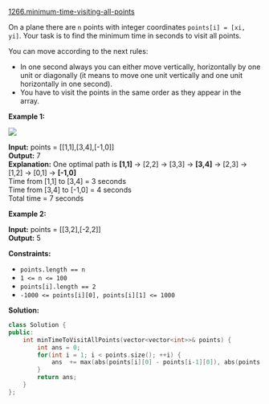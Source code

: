 [1266.minimum-time-visiting-all-points](https://leetcode.com/problems/minimum-time-visiting-all-points/)  

On a plane there are `n` points with integer coordinates `points[i] = [xi, yi]`. Your task is to find the minimum time in seconds to visit all points.

You can move according to the next rules:

*   In one second always you can either move vertically, horizontally by one unit or diagonally (it means to move one unit vertically and one unit horizontally in one second).
*   You have to visit the points in the same order as they appear in the array.

**Example 1:**

![](https://assets.leetcode.com/uploads/2019/11/14/1626_example_1.PNG)

  
**Input:** points = \[\[1,1\],\[3,4\],\[-1,0\]\]  
**Output:** 7  
**Explanation:** One optimal path is **\[1,1\]** -> \[2,2\] -> \[3,3\] -> **\[3,4\]** \-> \[2,3\] -> \[1,2\] -> \[0,1\] -> **\[-1,0\]**     
Time from \[1,1\] to \[3,4\] = 3 seconds   
Time from \[3,4\] to \[-1,0\] = 4 seconds  
Total time = 7 seconds

**Example 2:**

  
**Input:** points = \[\[3,2\],\[-2,2\]\]  
**Output:** 5  

**Constraints:**

*   `points.length == n`
*   `1 <= n <= 100`
*   `points[i].length == 2`
*   `-1000 <= points[i][0], points[i][1] <= 1000`  



**Solution:**  

```cpp
class Solution {
public:
    int minTimeToVisitAllPoints(vector<vector<int>>& points) {
        int ans = 0;
        for(int i = 1; i < points.size(); ++i) {
            ans  += max(abs(points[i][0] - points[i-1][0]), abs(points[i][1] - points[i-1][1]));
        }
        return ans;
    }
};
```
      
